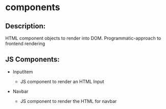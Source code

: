# components

## Description:
HTML component objects to render into DOM. Programmatic-approach to frontend rendering

## JS Components:
- InputItem
    + JS component to render an HTML Input

- Navbar
    + JS component to render the HTML for navbar




